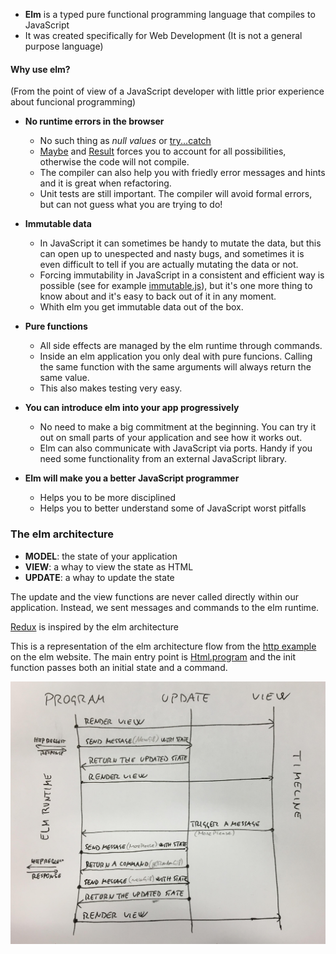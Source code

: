 * **Elm** is a typed pure functional programming language that compiles to JavaScript
* It was created specifically for Web Development (It is not a general purpose language)

#### Why use elm?
(From the point of view of a JavaScript developer with little prior experience about funcional programming)

* **No runtime errors in the browser**
  * No such thing as *null values* or [try...catch](https://developer.mozilla.org/en-US/docs/Web/JavaScript/Reference/Statements/try...catch)
  * [Maybe](http://package.elm-lang.org/packages/elm-lang/core/5.1.1/Maybe) and [Result](http://package.elm-lang.org/packages/elm-lang/core/5.1.1/Result) forces you to account for all possibilities, otherwise the code will not compile.
  * The compiler can also help you with friedly error messages and hints and it is great when refactoring.
  * Unit tests are still important. The compiler will avoid formal errors, but can not guess what you are trying to do!
  
* **Immutable data**
  * In JavaScript it can sometimes be handy to mutate the data, but this can open up to unespected and nasty bugs, and sometimes it is even difficult to tell if you are actually mutating the data or not.
  * Forcing immutability in JavaScript in a consistent and efficient way is possible (see for example [immutable.js](https://facebook.github.io/immutable-js/)), but it's one more thing to know about and it's easy to back out of it in any moment.
  * Whith elm you get immutable data out of the box.
  
* **Pure functions**
  * All side effects are managed by the elm runtime through commands.
  * Inside an elm application you only deal with pure funcions. Calling the same function with the same arguments will always return the same value.
  * This also makes testing very easy.
  
* **You can introduce elm into your app progressively**
  * No need to make a big commitment at the beginning. You can try it out on small parts of your application and see how it works out.
  * Elm can also communicate with JavaScript via ports. Handy if you need some functionality from an external JavaScript library.
  
* **Elm will make you a better JavaScript programmer**
  * Helps you to be more disciplined 
  * Helps you to better understand some of JavaScript worst pitfalls



### The elm architecture

* **MODEL**: the state of your application
* **VIEW**: a whay to view the state as HTML
* **UPDATE**: a whay to update the state

The update and the view functions are never called directly within our application. Instead, we sent messages and commands to the elm runtime. 

[Redux](https://redux.js.org/introduction) is inspired by the elm architecture

This is a representation of the elm architecture flow from the [http example](http://elm-lang.org/examples/http) on the elm website. The main entry point is [Html.program](http://package.elm-lang.org/packages/elm-lang/html/2.0.0/Html#program) and the init function passes both an initial state and a command.

![The elm architecture flow](https://github.com/deciob/introducing-elm-with-world-bank-example/blob/master/elm-architecture-flow.jpg)
